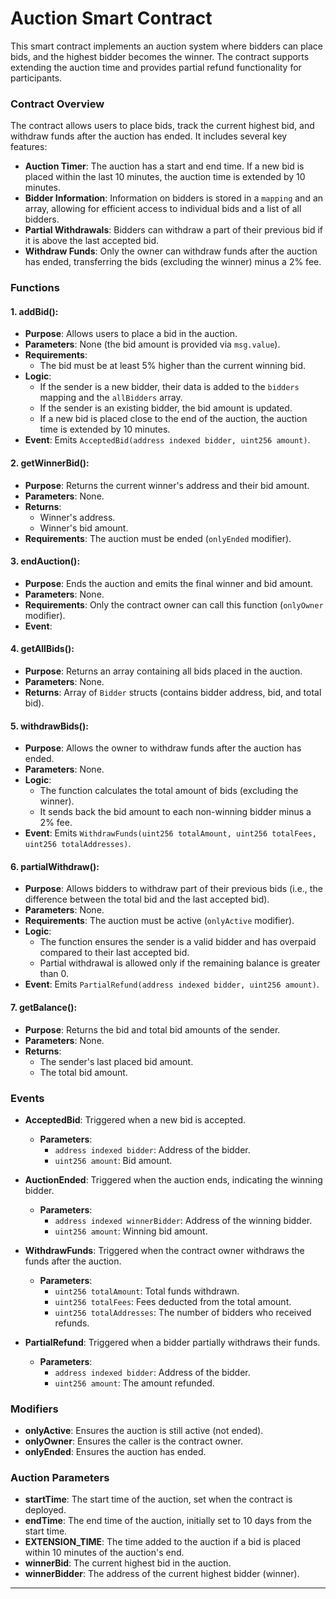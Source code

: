 # Auction Smart Contract

This smart contract implements an auction system where bidders can place bids, and the highest bidder becomes the winner. The contract supports extending the auction time and provides partial refund functionality for participants.

### Contract Overview
The contract allows users to place bids, track the current highest bid, and withdraw funds after the auction has ended. It includes several key features:
- **Auction Timer**: The auction has a start and end time. If a new bid is placed within the last 10 minutes, the auction time is extended by 10 minutes.
- **Bidder Information**: Information on bidders is stored in a `mapping` and an array, allowing for efficient access to individual bids and a list of all bidders.
- **Partial Withdrawals**: Bidders can withdraw a part of their previous bid if it is above the last accepted bid.
- **Withdraw Funds**: Only the owner can withdraw funds after the auction has ended, transferring the bids (excluding the winner) minus a 2% fee.

### Functions

#### 1. **addBid()**:
- **Purpose**: Allows users to place a bid in the auction.
- **Parameters**: None (the bid amount is provided via `msg.value`).
- **Requirements**:
  - The bid must be at least 5% higher than the current winning bid.
- **Logic**:
  - If the sender is a new bidder, their data is added to the `bidders` mapping and the `allBidders` array.
  - If the sender is an existing bidder, the bid amount is updated.
  - If a new bid is placed close to the end of the auction, the auction time is extended by 10 minutes.
- **Event**: Emits `AcceptedBid(address indexed bidder, uint256 amount)`.

#### 2. **getWinnerBid()**:
- **Purpose**: Returns the current winner's address and their bid amount.
- **Parameters**: None.
- **Returns**:
  - Winner's address.
  - Winner's bid amount.
- **Requirements**: The auction must be ended (`onlyEnded` modifier).

#### 3. **endAuction()**:
- **Purpose**: Ends the auction and emits the final winner and bid amount.
- **Parameters**: None.
- **Requirements**: Only the contract owner can call this function (`onlyOwner` modifier).
- **Event**:

#### 4. **getAllBids()**:
- **Purpose**: Returns an array containing all bids placed in the auction.
- **Parameters**: None.
- **Returns**: Array of `Bidder` structs (contains bidder address, bid, and total bid).

#### 5. **withdrawBids()**:
- **Purpose**: Allows the owner to withdraw funds after the auction has ended.
- **Parameters**: None.
- **Logic**:
  - The function calculates the total amount of bids (excluding the winner).
  - It sends back the bid amount to each non-winning bidder minus a 2% fee.
- **Event**: Emits `WithdrawFunds(uint256 totalAmount, uint256 totalFees, uint256 totalAddresses)`.

#### 6. **partialWithdraw()**:
- **Purpose**: Allows bidders to withdraw part of their previous bids (i.e., the difference between the total bid and the last accepted bid).
- **Parameters**: None.
- **Requirements**: The auction must be active (`onlyActive` modifier).
- **Logic**:
  - The function ensures the sender is a valid bidder and has overpaid compared to their last accepted bid.
  - Partial withdrawal is allowed only if the remaining balance is greater than 0.
- **Event**: Emits `PartialRefund(address indexed bidder, uint256 amount)`.

#### 7. **getBalance()**:
- **Purpose**: Returns the bid and total bid amounts of the sender.
- **Parameters**: None.
- **Returns**: 
  - The sender's last placed bid amount.
  - The total bid amount.

### Events

- **AcceptedBid**: Triggered when a new bid is accepted.
  - **Parameters**:
    - `address indexed bidder`: Address of the bidder.
    - `uint256 amount`: Bid amount.

- **AuctionEnded**: Triggered when the auction ends, indicating the winning bidder.
  - **Parameters**:
    - `address indexed winnerBidder`: Address of the winning bidder.
    - `uint256 amount`: Winning bid amount.

- **WithdrawFunds**: Triggered when the contract owner withdraws the funds after the auction.
  - **Parameters**:
    - `uint256 totalAmount`: Total funds withdrawn.
    - `uint256 totalFees`: Fees deducted from the total amount.
    - `uint256 totalAddresses`: The number of bidders who received refunds.

- **PartialRefund**: Triggered when a bidder partially withdraws their funds.
  - **Parameters**:
    - `address indexed bidder`: Address of the bidder.
    - `uint256 amount`: The amount refunded.

### Modifiers

- **onlyActive**: Ensures the auction is still active (not ended).
- **onlyOwner**: Ensures the caller is the contract owner.
- **onlyEnded**: Ensures the auction has ended.

### Auction Parameters

- **startTime**: The start time of the auction, set when the contract is deployed.
- **endTime**: The end time of the auction, initially set to 10 days from the start time.
- **EXTENSION_TIME**: The time added to the auction if a bid is placed within 10 minutes of the auction's end.
- **winnerBid**: The current highest bid in the auction.
- **winnerBidder**: The address of the current highest bidder (winner).

---


